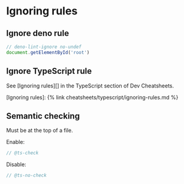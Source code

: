 # Ignoring rules



## Ignore deno rule

```typescript
// deno-lint-ignore no-undef
document.getElementById('root')
```


## Ignore TypeScript rule

See [Ignoring rules][] in the TypeScript section of Dev Cheatsheets.

[Ignoring rules]: {% link cheatsheets/typescript/ignoring-rules.md %}


## Semantic checking

Must be at the top of a file.

Enable:

```typescript
// @ts-check
```

Disable:

```typescript
// @ts-no-check
```
